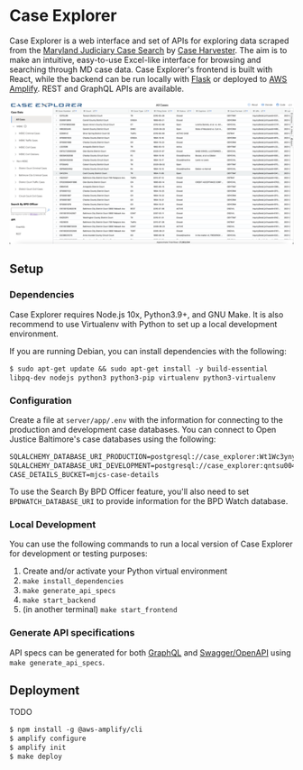 # Case Explorer

Case Explorer is a web interface and set of APIs for exploring data scraped from the [Maryland Judiciary Case Search](http://casesearch.courts.state.md.us/casesearch/inquiry-index.jsp) by [Case Harvester](https://github.com/dismantl/CaseHarvester). The aim is to make an intuitive, easy-to-use Excel-like interface for browsing and searching through MD case data. Case Explorer's frontend is built with React, while the backend can be run locally with [Flask](https://flask.palletsprojects.com/) or deployed to [AWS Amplify](https://aws.amazon.com/amplify/). REST and GraphQL APIs are available.

![Screenshot](public/screenshot.png)

## Setup

### Dependencies

Case Explorer requires Node.js 10x, Python3.9+, and GNU Make. It is also recommend to use Virtualenv with Python to set up a local development environment.

If you are running Debian, you can install dependencies with the following:

```
$ sudo apt-get update && sudo apt-get install -y build-essential libpq-dev nodejs python3 python3-pip virtualenv python3-virtualenv
```

### Configuration

Create a file at `server/app/.env` with the information for connecting to the production and development case databases. You can connect to Open Justice Baltimore's case databases using the following:

```
SQLALCHEMY_DATABASE_URI_PRODUCTION=postgresql://case_explorer:Wt1Wc3yny9XHhChCktVj@db.openjusticebaltimore.org/mjcs
SQLALCHEMY_DATABASE_URI_DEVELOPMENT=postgresql://case_explorer:qntsu004A&DCxQyqrV5Q@dev.db.openjusticebaltimore.org/mjcs
CASE_DETAILS_BUCKET=mjcs-case-details
```

To use the Search By BPD Officer feature, you'll also need to set `BPDWATCH_DATABASE_URI` to provide information for the BPD Watch database.

### Local Development

You can use the following commands to run a local version of Case Explorer for development or testing purposes:

1. Create and/or activate your Python virtual environment
1. `make install_dependencies`
1. `make generate_api_specs`
1. `make start_backend`
1. (in another terminal) `make start_frontend`

### Generate API specifications

API specs can be generated for both [GraphQL](https://graphql.org/) and [Swagger/OpenAPI](https://swagger.io/) using `make generate_api_specs`.

## Deployment

TODO

```
$ npm install -g @aws-amplify/cli
$ amplify configure
$ amplify init
$ make deploy
```

